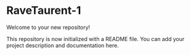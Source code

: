 # RaveTaurent-1

Welcome to your new repository!

This repository is now initialized with a README file. You can add your project description and documentation here.